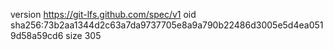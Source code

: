 version https://git-lfs.github.com/spec/v1
oid sha256:73b2aa1344d2c63a7da9737705e8a9a790b22486d3005e5d4ea0519d58a59cd6
size 305
